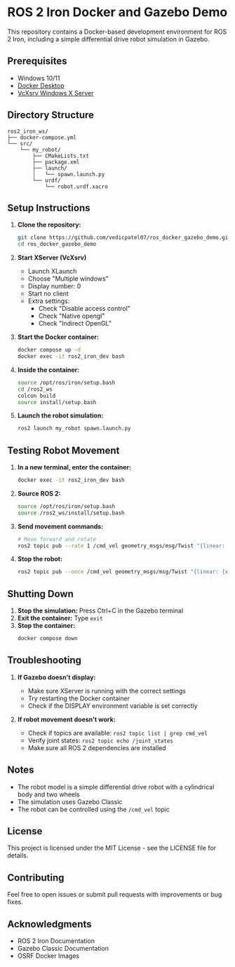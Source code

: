 # ROS 2 Iron Docker and Gazebo Demo

This repository contains a Docker-based development environment for ROS 2 Iron, including a simple differential drive robot simulation in Gazebo.

## Prerequisites

- Windows 10/11
- [Docker Desktop](https://www.docker.com/products/docker-desktop/)
- [VcXsrv Windows X Server](https://sourceforge.net/projects/vcxsrv/)

## Directory Structure
```
ros2_iron_ws/
├── docker-compose.yml
└── src/
    └── my_robot/
        ├── CMakeLists.txt
        ├── package.xml
        ├── launch/
        │   └── spawn.launch.py
        └── urdf/
            └── robot.urdf.xacro
```

## Setup Instructions

1. **Clone the repository:**
   ```bash
   git clone https://github.com/vedicpatel07/ros_docker_gazebo_demo.git
   cd ros_docker_gazebo_demo
   ```

2. **Start XServer (VcXsrv)**
   - Launch XLaunch
   - Choose "Multiple windows"
   - Display number: 0
   - Start no client
   - Extra settings:
     - Check "Disable access control"
     - Check "Native opengl"
     - Check "Indirect OpenGL"

3. **Start the Docker container:**
   ```bash
   docker compose up -d
   docker exec -it ros2_iron_dev bash
   ```

4. **Inside the container:**
   ```bash
   source /opt/ros/iron/setup.bash
   cd /ros2_ws
   colcon build
   source install/setup.bash
   ```

5. **Launch the robot simulation:**
   ```bash
   ros2 launch my_robot spawn.launch.py
   ```

## Testing Robot Movement

1. **In a new terminal, enter the container:**
   ```bash
   docker exec -it ros2_iron_dev bash
   ```

2. **Source ROS 2:**
   ```bash
   source /opt/ros/iron/setup.bash
   source /ros2_ws/install/setup.bash
   ```

3. **Send movement commands:**
   ```bash
   # Move forward and rotate
   ros2 topic pub --rate 1 /cmd_vel geometry_msgs/msg/Twist "{linear: {x: 0.2, y: 0.0, z: 0.0}, angular: {x: 0.0, y: 0.0, z: 0.1}}"
   ```

4. **Stop the robot:**
   ```bash
   ros2 topic pub --once /cmd_vel geometry_msgs/msg/Twist "{linear: {x: 0.0, y: 0.0, z: 0.0}, angular: {x: 0.0, y: 0.0, z: 0.0}}"
   ```

## Shutting Down

1. **Stop the simulation:** Press Ctrl+C in the Gazebo terminal
2. **Exit the container:** Type `exit`
3. **Stop the container:**
   ```bash
   docker compose down
   ```

## Troubleshooting

1. **If Gazebo doesn't display:**
   - Make sure XServer is running with the correct settings
   - Try restarting the Docker container
   - Check if the DISPLAY environment variable is set correctly

2. **If robot movement doesn't work:**
   - Check if topics are available: `ros2 topic list | grep cmd_vel`
   - Verify joint states: `ros2 topic echo /joint_states`
   - Make sure all ROS 2 dependencies are installed

## Notes
- The robot model is a simple differential drive robot with a cylindrical body and two wheels
- The simulation uses Gazebo Classic
- The robot can be controlled using the `/cmd_vel` topic

## License
This project is licensed under the MIT License - see the LICENSE file for details.

## Contributing
Feel free to open issues or submit pull requests with improvements or bug fixes.

## Acknowledgments
- ROS 2 Iron Documentation
- Gazebo Classic Documentation
- OSRF Docker Images

